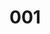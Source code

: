 <!--
 * @Author: zhangxin
 * @Date: 2022-03-25 09:21:20
 * @LastEditors: zhangxin
 * @LastEditTime: 2022-04-02 16:34:32
 * @Description: 
-->
# 001
